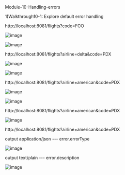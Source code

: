 Module-10-Handling-errors

1)Walkthrough10-1: Explore default error handling

http://localhost:8081/flights?code=FOO

![image](https://user-images.githubusercontent.com/70746268/121345219-35a59280-c942-11eb-868e-147609296290.png)

![image](https://user-images.githubusercontent.com/70746268/121345334-5b329c00-c942-11eb-897b-7f61332904a0.png)

http://localhost:8081/flights?airline=delta&code=PDX

![image](https://user-images.githubusercontent.com/70746268/121345765-e3b13c80-c942-11eb-8e53-7636d6c96ac0.png)

![image](https://user-images.githubusercontent.com/70746268/121345877-07748280-c943-11eb-83ae-5fccebde8bc9.png)

http://localhost:8081/flights?airline=american&code=PDX

![image](https://user-images.githubusercontent.com/70746268/121346859-3d663680-c944-11eb-8587-8172842cb40e.png)

![image](https://user-images.githubusercontent.com/70746268/121346923-4bb45280-c944-11eb-9bae-79c32ad65def.png)

http://localhost:8081/flights?airline=american&code=PDX

![image](https://user-images.githubusercontent.com/70746268/121348719-4f48d900-c946-11eb-82d7-13e78a55fb49.png)

http://localhost:8081/flights?airline=american&code=PDX

output application/json --- error.errorType

![image](https://user-images.githubusercontent.com/70746268/121351339-4a395900-c949-11eb-8e37-52841278ef51.png)

output text/plain --- error.description

![image](https://user-images.githubusercontent.com/70746268/121352537-99cc5480-c94a-11eb-95aa-2cf3b6711db8.png)

